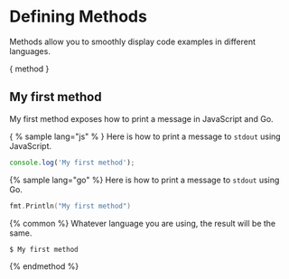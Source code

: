 # Defining Methods

Methods allow you to smoothly display code examples in different languages.

{ method }
## My first method

My first method exposes how to print a message in JavaScript and Go.

{ % sample lang="js" % }
Here is how to print a message to `stdout` using JavaScript.

```js
console.log('My first method');
```

{% sample lang="go" %}
Here is how to print a message to `stdout` using Go.

```go
fmt.Println("My first method")
```

{% common %}
Whatever language you are using, the result will be the same.

```bash
$ My first method
```
{% endmethod %}
